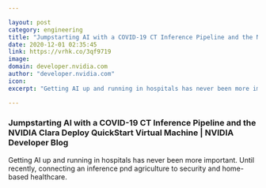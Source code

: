 ```yaml
---

layout: post
category: engineering
title: "Jumpstarting AI with a COVID-19 CT Inference Pipeline and the NVIDIA Clara Deploy QuickStart Virtual Machine"
date: 2020-12-01 02:35:45
link: https://vrhk.co/3qf9719
image: 
domain: developer.nvidia.com
author: "developer.nvidia.com"
icon: 
excerpt: "Getting AI up and running in hospitals has never been more important. Until recently, connecting an inference pnd agriculture to security and home-based healthcare."

---
```


### Jumpstarting AI with a COVID-19 CT Inference Pipeline and the NVIDIA Clara Deploy QuickStart Virtual Machine | NVIDIA Developer Blog

Getting AI up and running in hospitals has never been more important. Until recently, connecting an inference pnd agriculture to security and home-based healthcare.